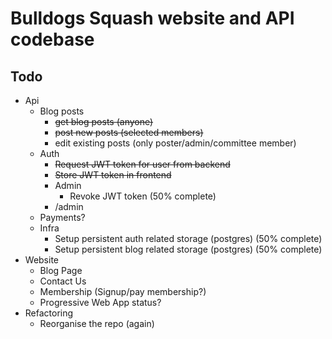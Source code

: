 # Bulldogs Squash website and API codebase

## Todo

- Api
    - Blog posts
        - <del>get blog posts (anyone)</del>
        - <del>post new posts (selected members)</del>
        - edit existing posts (only poster/admin/committee member)
    - Auth
        - <del>Request JWT token for user from backend</del>
        - <del>Store JWT token in frontend</del>
        - Admin
            - Revoke JWT token (50% complete)
        - /admin 
    - Payments?
    - Infra
        - Setup persistent auth related storage (postgres) (50% complete)
        - Setup persistent blog related storage (postgres) (50% complete)
- Website
    - Blog Page
    - Contact Us
    - Membership (Signup/pay membership?)
    - Progressive Web App status?
- Refactoring
    - Reorganise the repo (again)
